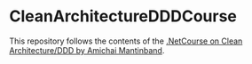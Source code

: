 # CleanArchitectureDDDCourse

This repository follows the contents of the [.NetCourse on Clean Architecture/DDD by Amichai Mantinband](https://www.youtube.com/watch?v=fhM0V2N1GpY&list=PLzYkqgWkHPKBcDIP5gzLfASkQyTdy0t4k).
